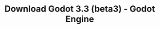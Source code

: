 ---
# Generated by /tools/generators/src/download_archive_generator !!! do not edit by hand !!!
title: 'Download Godot 3.3 (beta3) - Godot Engine'
type: 'download/archive'
name: '3.3'
flavor: 'beta3'
release_date: '2020-11-27T03:00:00-00:00'
release_notes: 'article/dev-snapshot-godot-3-2-4-beta-3/'
primaryPlatforms:
  - 'android.apk'
  - 'linux.64'
  - 'macos.universal'
  - 'windows.64'
  - 'linux_server.headless.64'
  - 'web'
  - 'templates'
links:
  android.apk:
    name: 'android.apk'
    title: 'Android'
    caption: 'Universal APK (ARM64 + ARMv7 + x86_64 + x86)'
    tags:
      - 'APK download'
      - 'ARM64/v7'
      - 'x86 (64 & 32 bit)'
    hosts:
      github_builds:
        regular: 'https://github.com/godotengine/godot-builds/releases/download/3.3-beta3/Godot_v3.3-beta3_android_editor.apk'
        mono: '#'
      github:
        regular: 'https://github.com/godotengine/godot/releases/download/3.3-beta3/Godot_v3.3-beta3_android_editor.apk'
        mono: '#'
  linux.64:
    name: 'linux.64'
    title: 'Linux'
    caption: 'Standard (x86_64)'
    tags:
      - '64 bit'
    hosts:
      github_builds:
        regular: 'https://github.com/godotengine/godot-builds/releases/download/3.3-beta3/Godot_v3.3-beta3_x11.64.zip'
        mono: 'https://github.com/godotengine/godot-builds/releases/download/3.3-beta3/Godot_v3.3-beta3_mono_x11_64.zip'
      github:
        regular: 'https://github.com/godotengine/godot/releases/download/3.3-beta3/Godot_v3.3-beta3_x11.64.zip'
        mono: 'https://github.com/godotengine/godot/releases/download/3.3-beta3/Godot_v3.3-beta3_mono_x11_64.zip'
  macos.universal:
    name: 'macos.universal'
    title: 'macOS'
    caption: 'Universal (x86_64 + Apple Silicon)'
    tags:
      - 'Intel/Apple Silicon'
      - '64 bit'
    hosts:
      github_builds:
        regular: 'https://github.com/godotengine/godot-builds/releases/download/3.3-beta3/Godot_v3.3-beta3_osx.universal.zip'
        mono: 'https://github.com/godotengine/godot-builds/releases/download/3.3-beta3/Godot_v3.3-beta3_mono_osx.universal.zip'
      github:
        regular: 'https://github.com/godotengine/godot/releases/download/3.3-beta3/Godot_v3.3-beta3_osx.universal.zip'
        mono: 'https://github.com/godotengine/godot/releases/download/3.3-beta3/Godot_v3.3-beta3_mono_osx.universal.zip'
  windows.64:
    name: 'windows.64'
    title: 'Windows'
    caption: 'Standard (x86_64)'
    tags:
      - '64 bit'
    hosts:
      github_builds:
        regular: 'https://github.com/godotengine/godot-builds/releases/download/3.3-beta3/Godot_v3.3-beta3_win64.exe.zip'
        mono: 'https://github.com/godotengine/godot-builds/releases/download/3.3-beta3/Godot_v3.3-beta3_mono_win64.zip'
      github:
        regular: 'https://github.com/godotengine/godot/releases/download/3.3-beta3/Godot_v3.3-beta3_win64.exe.zip'
        mono: 'https://github.com/godotengine/godot/releases/download/3.3-beta3/Godot_v3.3-beta3_mono_win64.zip'
  linux_server.headless.64:
    name: 'linux_server.headless.64'
    title: 'Linux Server'
    caption: 'Headless (x86_64)'
    tags:
      - '64 bit'
      - 'Headless'
    hosts:
      github_builds:
        regular: 'https://github.com/godotengine/godot-builds/releases/download/3.3-beta3/Godot_v3.3-beta3_linux_headless.64.zip'
        mono: 'https://github.com/godotengine/godot-builds/releases/download/3.3-beta3/Godot_v3.3-beta3_mono_linux_headless_64.zip'
      github:
        regular: 'https://github.com/godotengine/godot/releases/download/3.3-beta3/Godot_v3.3-beta3_linux_headless.64.zip'
        mono: 'https://github.com/godotengine/godot/releases/download/3.3-beta3/Godot_v3.3-beta3_mono_linux_headless_64.zip'
  web:
    name: 'web'
    title: 'Web editor'
    caption: ''
    tags:
      - 'Self-hosted'
      - 'Cross-platform'
    hosts:
      github_builds:
        regular: 'https://github.com/godotengine/godot-builds/releases/download/3.3-beta3/Godot_v3.3-beta3_web_editor.zip'
        mono: '#'
      github:
        regular: 'https://github.com/godotengine/godot/releases/download/3.3-beta3/Godot_v3.3-beta3_web_editor.zip'
        mono: '#'
  linux.32:
    name: 'linux.32'
    title: 'Linux'
    caption: 'Standard (x86)'
    tags:
      - '32 bit'
    hosts:
      github_builds:
        regular: 'https://github.com/godotengine/godot-builds/releases/download/3.3-beta3/Godot_v3.3-beta3_x11.32.zip'
        mono: 'https://github.com/godotengine/godot-builds/releases/download/3.3-beta3/Godot_v3.3-beta3_mono_x11_32.zip'
      github:
        regular: 'https://github.com/godotengine/godot/releases/download/3.3-beta3/Godot_v3.3-beta3_x11.32.zip'
        mono: 'https://github.com/godotengine/godot/releases/download/3.3-beta3/Godot_v3.3-beta3_mono_x11_32.zip'
  windows.32:
    name: 'windows.32'
    title: 'Windows'
    caption: 'Standard (x86)'
    tags:
      - '32 bit'
    hosts:
      github_builds:
        regular: 'https://github.com/godotengine/godot-builds/releases/download/3.3-beta3/Godot_v3.3-beta3_win32.exe.zip'
        mono: 'https://github.com/godotengine/godot-builds/releases/download/3.3-beta3/Godot_v3.3-beta3_mono_win32.zip'
      github:
        regular: 'https://github.com/godotengine/godot/releases/download/3.3-beta3/Godot_v3.3-beta3_win32.exe.zip'
        mono: 'https://github.com/godotengine/godot/releases/download/3.3-beta3/Godot_v3.3-beta3_mono_win32.zip'
  linux_server.64:
    name: 'linux_server.64'
    title: 'Linux Server'
    caption: 'Standard (x86_64)'
    tags:
      - '64 bit'
    hosts:
      github_builds:
        regular: 'https://github.com/godotengine/godot-builds/releases/download/3.3-beta3/Godot_v3.3-beta3_linux_server.64.zip'
        mono: 'https://github.com/godotengine/godot-builds/releases/download/3.3-beta3/Godot_v3.3-beta3_mono_linux_server_64.zip'
      github:
        regular: 'https://github.com/godotengine/godot/releases/download/3.3-beta3/Godot_v3.3-beta3_linux_server.64.zip'
        mono: 'https://github.com/godotengine/godot/releases/download/3.3-beta3/Godot_v3.3-beta3_mono_linux_server_64.zip'
  aar_library:
    name: 'aar_library'
    title: 'AAR library'
    caption: ''
    tags:
      - 'Android plugins'
      - 'Java'
      - 'Kotlin'
    hosts:
      github_builds:
        regular: 'https://github.com/godotengine/godot-builds/releases/download/3.3-beta3/godot-lib.3.3.beta3.release.aar'
        mono: 'https://github.com/godotengine/godot-builds/releases/download/3.3-beta3/godot-lib.3.3.beta3.mono.release.aar'
      github:
        regular: 'https://github.com/godotengine/godot/releases/download/3.3-beta3/godot-lib.3.3.beta3.release.aar'
        mono: 'https://github.com/godotengine/godot/releases/download/3.3-beta3/godot-lib.3.3.beta3.mono.release.aar'
  templates:
    name: 'templates'
    title: 'Export templates'
    caption: ''
    tags:
      - 'Used to export your games to all supported platforms'
    hosts:
      github_builds:
        regular: 'https://github.com/godotengine/godot-builds/releases/download/3.3-beta3/Godot_v3.3-beta3_export_templates.tpz'
        mono: 'https://github.com/godotengine/godot-builds/releases/download/3.3-beta3/Godot_v3.3-beta3_mono_export_templates.tpz'
      github:
        regular: 'https://github.com/godotengine/godot/releases/download/3.3-beta3/Godot_v3.3-beta3_export_templates.tpz'
        mono: 'https://github.com/godotengine/godot/releases/download/3.3-beta3/Godot_v3.3-beta3_mono_export_templates.tpz'
---